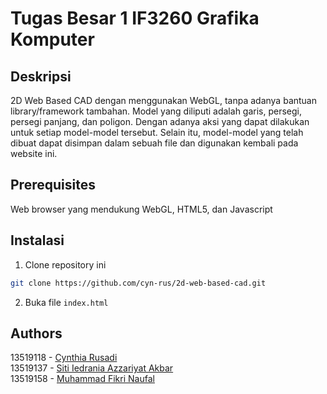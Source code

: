 # Tugas Besar 1 IF3260 Grafika Komputer

## Deskripsi
2D Web Based CAD dengan menggunakan WebGL, tanpa adanya bantuan library/framework tambahan. Model yang diliputi adalah garis, persegi, persegi panjang, dan poligon. Dengan adanya aksi yang dapat dilakukan untuk setiap model-model tersebut. Selain itu, model-model yang telah dibuat dapat disimpan dalam sebuah file dan digunakan kembali pada website ini.

## Prerequisites
Web browser yang mendukung WebGL, HTML5, dan Javascript

## Instalasi
1. Clone repository ini
```sh
git clone https://github.com/cyn-rus/2d-web-based-cad.git
```
2. Buka file `index.html`

## Authors
13519118 - [Cynthia Rusadi](https://github.com/cyn-rus)
<br>
13519137 - [Siti Iedrania Azzariyat Akbar](https://github.com/iedrania)
<br>
13519158 - [Muhammad Fikri Naufal](https://github.com/fiknaufal)
